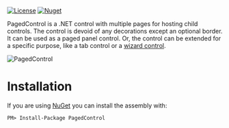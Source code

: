 [![License](http://img.shields.io/github/license/oozcitak/pagedcontrol.svg?style=flat-square)](https://opensource.org/licenses/MIT)
[![Nuget](https://img.shields.io/nuget/v/PagedControl.svg?style=flat-square)](https://www.nuget.org/packages/PagedControl)

PagedControl is a .NET control with multiple pages for hosting child controls. The control is devoid of any decorations except an optional border. It can be used as a paged panel control. Or, the control can be extended for a specific purpose, like a tab control or a [wizard control](https://github.com/oozcitak/WizardControl).

![PagedControl](https://raw.githubusercontent.com/wiki/oozcitak/PagedControl/PagedControl.designer.png)

# Installation #

If you are using [NuGet](https://nuget.org/) you can install the assembly with:

`PM> Install-Package PagedControl`
